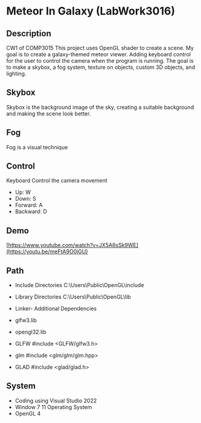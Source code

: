 # Meteor In Galaxy (LabWork3016)
## Description
  CW1 of COMP3015
  This project uses OpenGL shader to create a scene.
  My goal is to create a galaxy-themed meteor viewer.
  Adding keyboard control for the user to control the camera when the program is running.
  The goal is to make a skybox, a fog system, texture on objects, custom 3D objects, and lighting.

## Skybox
Skybox is the background image of the sky, creating a suitable background and making the scene look better.

## Fog
Fog is a visual technique


## Control
  Keyboard Control the camera movement
* Up:       W
* Down:     S
* Forward:  A
* Backward: D

## Demo
[https://www.youtube.com/watch?v=JX5A6sSk9WE](https://youtu.be/meFtA9O0jGU)

## Path
* Include Directories
C:\Users\Public\OpenGL\include
* Library Directories
C:\Users\Public\OpenGL\lib
* Linker- Additional Dependencies
* glfw3.lib
* opengl32.lib



* GLFW
#include <GLFW/glfw3.h>
* glm
#include <glm/glm/glm.hpp>
* GLAD
#include <glad/glad.h>

## System
* Coding using Visual Studio 2022
* Window 7 11 Operating System
* OpenGL 4
